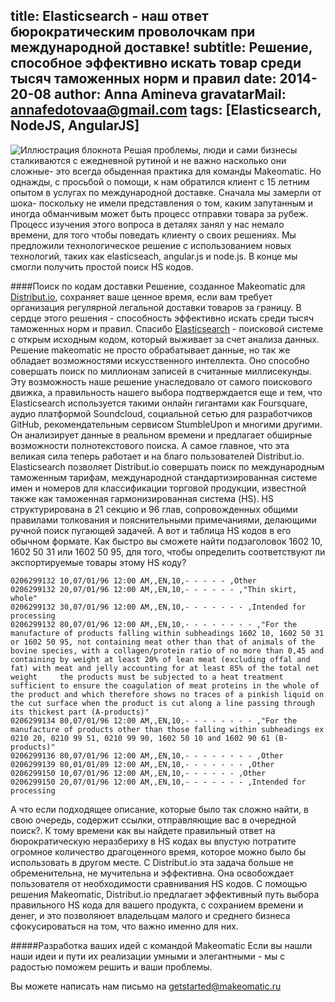 title: Elasticsearch - наш ответ бюрократическим проволочкам при международной доставке!
subtitle: Решение, способное эффективно искать товар среди тысяч таможенных норм и правил
date: 2014-20-08
author: Anna Amineva
gravatarMail: annafedotovaa@gmail.com
tags: [Elasticsearch, NodeJS, AngularJS]
---


![Иллюстрация блокнота](/blog/images/elastic_distribut.png)
Решая проблемы, люди и сами бизнесы сталкиваются с ежедневной рутиной и не важно насколько они сложные- это всегда обыденная практика для команды Makeomatic. Но  однажды, с просьбой о помощи, к нам обратился клиент с 15 летним опытом в услугах по международной доставке. Сначала мы замерли от шока- поскольку не имели представления о том, каким запутанным и иногда обманчивым может быть процесс отправки товара за рубеж. Процесс изучения этого вопроса в деталях занял у нас немало времени, для того чтобы поведать клиенту о своих решениях. Мы предложили технологическое решение с использованием новых технологий, таких как elasticseach, angular.js и node.js. В конце мы смогли получить простой поиск HS кодов.

<!-- more -->

####Поиск по кодам доставки
Решение, созданное Makeomatic для  [Distribut.io](http://dev.distribut.io/), сохраняет ваше ценное время, если вам требует организация регулярной легальной доставки товаров за границу. В сердце этого решения - способность эффективно искать среди тысяч таможенных норм и правил. Спасибо [Elasticsearch](http://www.elasticsearch.org/) -  поисковой системе с открым исходным кодом, который выживает за счет анализа данных. Решение makeomatic не просто обрабатывает данные, но так же обладает возможностями искусственного интеллекта. Оно способно совершать поиск по миллионам записей в считанные миллисекунды. Эту возможность наше решение унаследовало от самого поискового движка, а правильность нашего выбора подтверждается еще и тем, что Elasticsearch используется такими онлайн гигантами как Foursquare, аудио платформой Soundcloud, социальной сетью для разработчиков GitHub, рекомендательным сервисом StumbleUpon и многими другими. Он анализирует данные в реальном времени и предлагает обширные возможности полнотекстового поиска. А самое главное, что эта великая сила теперь работает и на благо пользователей Distribut.io. 
Elasticsearch позволяет Distribut.io совершать поиск по международным таможенным тарифам, международной стандартизированная системе имен и номеров для классификации торговой продукции, известной также как таможенная гармонизированная система (HS). HS структурирована в 21 секцию и 96 глав, сопровожденных общими правилами толкования и пояснительными примечаниями, делающими ручной поиск пугающей задачей.
А вот и таблица HS кодов в его обычном формате. Как быстро вы сможете найти подзаголовок 1602 10, 1602 50 31 или 1602 50 95, для того, чтобы определить соответствуют ли экспортируемые товары этому HS коду?

```
0206299132 10,07/01/96 12:00 AM,,EN,10,- - - - - ,Other								
0206299132 20,07/01/96 12:00 AM,,EN,10,- - - - - - ,"Thin skirt, whole"								
0206299132 30,07/01/96 12:00 AM,,EN,10,- - - - - - - ,Intended for processing								
0206299132 80,07/01/96 12:00 AM,,EN,10,- - - - - - - - ,"For the manufacture of products falling within subheadings 1602 10, 1602 50 31 or 1602 50 95, not containing meat other than that of animals of the bovine species, with a collagen/protein ratio of no more than 0,45 and containing by weight at least 20% of lean meat (excluding offal and fat) with meat and jelly accounting for at least 85% of the total net weight	 the products must be subjected to a heat treatment sufficient to ensure the coagulation of meat proteins in the whole of the product and which therefore shows no traces of a pinkish liquid on the cut surface when the product is cut along a line passing through its thickest part (A-products)"							
0206299134 80,07/01/96 12:00 AM,,EN,10,- - - - - - - - ,"For the manufacture of products other than those falling within subheadings ex 0210 20, 0210 99 51, 0210 99 90, 1602 50 10 and 1602 90 61 (B-products)"								
0206299136 80,07/01/96 12:00 AM,,EN,10,- - - - - - - - ,Other								
0206299139 80,01/01/89 12:00 AM,,EN,10,- - - - - - - ,Other								
0206299150 10,07/01/96 12:00 AM,,EN,10,- - - - - - ,Other								
0206299150 20,07/01/96 12:00 AM,,EN,10,- - - - - - - ,Intended for processing
```

А что если подходящее описание, которые было так сложно найти, в свою очередь, содержит ссылки, отправляющие вас в очередной поиск?. К тому времени как вы найдете правильный ответ на бюрократическую неразбериху в HS кодах вы впустую потратите огромное количество драгоценного время, которое можно было бы использовать в другом месте.
С Distribut.io эта задача больше не обременительна, не мучительна и эффективна. Она освобождает пользователя от необходимости сравнивания HS кодов. С помощью решения Makeomatic, Distribut.io предлагает эффективный путь выбора правильного HS кода для вашего продукта, с сохранием времени и денег, и это позволяюет владельцам малого и среднего бизнеса сфокусироваться на том, что важно именно для них.

#####Разработка ваших идей с командой  Makeomatic
Если вы нашли наши идеи и пути их реализации умными и элегантными - мы с радостью поможем решить и ваши проблемы.

Вы можете написать нам письмо на getstarted@makeomatic.ru


